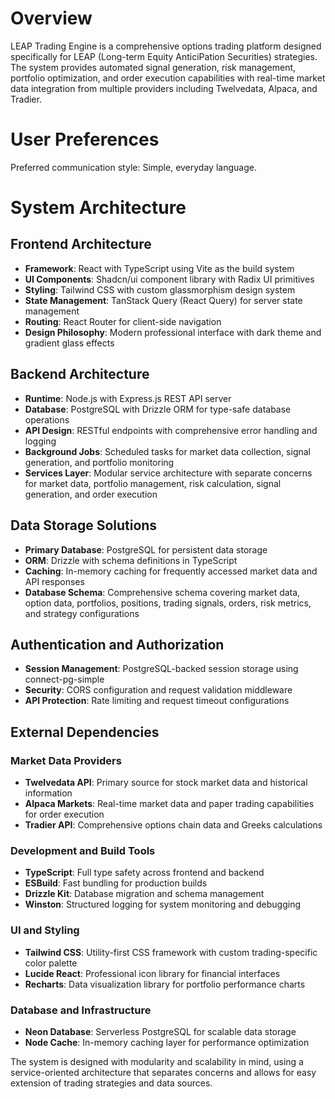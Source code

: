# Overview

LEAP Trading Engine is a comprehensive options trading platform designed specifically for LEAP (Long-term Equity AnticiPation Securities) strategies. The system provides automated signal generation, risk management, portfolio optimization, and order execution capabilities with real-time market data integration from multiple providers including Twelvedata, Alpaca, and Tradier.

# User Preferences

Preferred communication style: Simple, everyday language.

# System Architecture

## Frontend Architecture
- **Framework**: React with TypeScript using Vite as the build system
- **UI Components**: Shadcn/ui component library with Radix UI primitives
- **Styling**: Tailwind CSS with custom glassmorphism design system
- **State Management**: TanStack Query (React Query) for server state management
- **Routing**: React Router for client-side navigation
- **Design Philosophy**: Modern professional interface with dark theme and gradient glass effects

## Backend Architecture
- **Runtime**: Node.js with Express.js REST API server
- **Database**: PostgreSQL with Drizzle ORM for type-safe database operations
- **API Design**: RESTful endpoints with comprehensive error handling and logging
- **Background Jobs**: Scheduled tasks for market data collection, signal generation, and portfolio monitoring
- **Services Layer**: Modular service architecture with separate concerns for market data, portfolio management, risk calculation, signal generation, and order execution

## Data Storage Solutions
- **Primary Database**: PostgreSQL for persistent data storage
- **ORM**: Drizzle with schema definitions in TypeScript
- **Caching**: In-memory caching for frequently accessed market data and API responses
- **Database Schema**: Comprehensive schema covering market data, option data, portfolios, positions, trading signals, orders, risk metrics, and strategy configurations

## Authentication and Authorization
- **Session Management**: PostgreSQL-backed session storage using connect-pg-simple
- **Security**: CORS configuration and request validation middleware
- **API Protection**: Rate limiting and request timeout configurations

## External Dependencies

### Market Data Providers
- **Twelvedata API**: Primary source for stock market data and historical information
- **Alpaca Markets**: Real-time market data and paper trading capabilities for order execution
- **Tradier API**: Comprehensive options chain data and Greeks calculations

### Development and Build Tools
- **TypeScript**: Full type safety across frontend and backend
- **ESBuild**: Fast bundling for production builds
- **Drizzle Kit**: Database migration and schema management
- **Winston**: Structured logging for system monitoring and debugging

### UI and Styling
- **Tailwind CSS**: Utility-first CSS framework with custom trading-specific color palette
- **Lucide React**: Professional icon library for financial interfaces
- **Recharts**: Data visualization library for portfolio performance charts

### Database and Infrastructure
- **Neon Database**: Serverless PostgreSQL for scalable data storage
- **Node Cache**: In-memory caching layer for performance optimization

The system is designed with modularity and scalability in mind, using a service-oriented architecture that separates concerns and allows for easy extension of trading strategies and data sources.